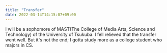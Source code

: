 ```yaml
---
title: "Transfer"
date: 2022-03-14T14:15:07+09:00
---
```


I will be a sophomore of MAST(The College of Media Arts, Science and Technology) of the University of Tsukuba. I fell relieved that the transfer went well. But it's not the end; I gotta study more as a college student who majors in CS.
